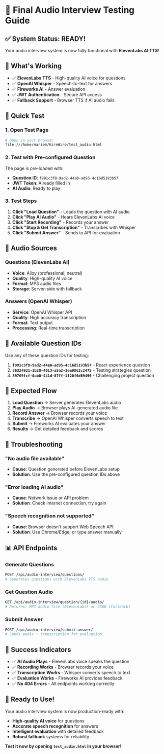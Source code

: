 # 🎤 Final Audio Interview Testing Guide

## ✅ System Status: READY!

Your audio interview system is now fully functional with **ElevenLabs AI TTS**!

## 🎯 What's Working

- ✅ **ElevenLabs TTS** - High-quality AI voice for questions
- ✅ **OpenAI Whisper** - Speech-to-text for answers  
- ✅ **Fireworks AI** - Answer evaluation
- ✅ **JWT Authentication** - Secure API access
- ✅ **Fallback Support** - Browser TTS if AI audio fails

## 🚀 Quick Test

### 1. Open Test Page
```bash
# Open in your browser
file:///home/mariem/HireWire/test_audio.html
```

### 2. Test with Pre-configured Question
The page is pre-loaded with:
- **Question ID**: `f991c3f8-9ad2-44a0-ad95-4c16d5193b57`
- **JWT Token**: Already filled in
- **AI Audio**: Ready to play

### 3. Test Steps
1. **Click "Load Question"** - Loads the question with AI audio
2. **Click "Play AI Audio"** - Hears ElevenLabs AI voice
3. **Click "Start Recording"** - Records your answer
4. **Click "Stop & Get Transcription"** - Transcribes with Whisper
5. **Click "Submit Answer"** - Sends to API for evaluation

## 🎵 Audio Sources

### Questions (ElevenLabs AI)
- **Voice**: Alloy (professional, neutral)
- **Quality**: High-quality AI voice
- **Format**: MP3 audio files
- **Storage**: Server-side with fallback

### Answers (OpenAI Whisper)
- **Service**: OpenAI Whisper API
- **Quality**: High accuracy transcription
- **Format**: Text output
- **Processing**: Real-time transcription

## 🔧 Available Question IDs

Use any of these question IDs for testing:

1. **`f991c3f8-9ad2-44a0-ad95-4c16d5193b57`** - React experience question
2. **`86324921-1b28-4013-a5a2-3ea9862c2475`** - Testing strategies question  
3. **`89709fcf-0ab0-441d-87ff-1f20f6d69499`** - Challenging project question

## 🎯 Expected Flow

1. **Load Question** → Server generates ElevenLabs audio
2. **Play Audio** → Browser plays AI-generated audio file
3. **Record Answer** → Browser records your voice
4. **Transcribe** → OpenAI Whisper converts speech to text
5. **Submit** → Fireworks AI evaluates your answer
6. **Results** → Get detailed feedback and scores

## 🐛 Troubleshooting

### "No audio file available"
- **Cause**: Question generated before ElevenLabs setup
- **Solution**: Use the pre-configured question IDs above

### "Error loading AI audio"
- **Cause**: Network issue or API problem
- **Solution**: Check internet connection, try again

### "Speech recognition not supported"
- **Cause**: Browser doesn't support Web Speech API
- **Solution**: Use Chrome/Edge, or type answer manually

## 📊 API Endpoints

### Generate Questions
```bash
POST /api/audio-interview/questions/
# Generates questions with ElevenLabs TTS audio
```

### Get Question Audio
```bash
GET /api/audio-interview/question/{id}/audio/
# Returns: MP3 audio file (ElevenLabs) or JSON (fallback)
```

### Submit Answer
```bash
POST /api/audio-interview/submit-answer/
# Sends audio + transcription for evaluation
```

## 🎉 Success Indicators

- ✅ **AI Audio Plays** - ElevenLabs voice speaks the question
- ✅ **Recording Works** - Browser records your voice
- ✅ **Transcription Works** - Whisper converts speech to text
- ✅ **Evaluation Works** - Fireworks AI provides feedback
- ✅ **No 404 Errors** - All endpoints working correctly

## 🚀 Ready to Use!

Your audio interview system is now production-ready with:
- **High-quality AI voice** for questions
- **Accurate speech recognition** for answers
- **Intelligent evaluation** with detailed feedback
- **Robust fallback** systems for reliability

**Test it now by opening `test_audio.html` in your browser!**
